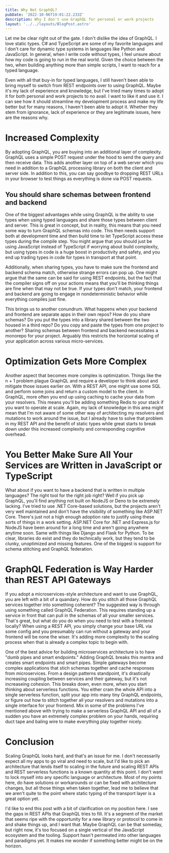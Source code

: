 ```yaml
---
title: Why Not GraphQL?
pubDate: '2022-10-06T19:01:22.233Z'
description: Why I don't use GraphQL for personal or work projects
layout: '../../layouts/BlogPost.astro'
---
```


Let me be clear right out of the gate. I don't dislike the idea of GraphQL. I love static types. C# and TypeScript are some of my favorite languages and I don't care for dynamic type systems in languages like Python and JavaScript. In general, when I write code without types, I feel unsure about how my code is going to run in the real world. Given the choice between the two, when building anything more than simple scripts, I want to reach for a typed language.

Even with all that buy-in for typed languages, I still haven't been able to bring myself to switch from REST endpoints over to using GraphQL. Maybe it's my lack of experience and knowledge, but I've tried many times to adopt it for both personal and work projects to no avail. I want to like it and use it. I can see how it should streamline my development process and make my life better but for many reasons, I haven't been able to adopt it. Whether they stem from ignorance, lack of experience or they are legitimate issues, here are the reasons why.

# Increased Complexity

By adopting GraphQL, you are buying into an additional layer of complexity. GraphQL uses a simple POST request under the hood to send the query and then receive data. This adds another layer on top of a web server which you need in addition to a GraphQL processing library on both the client and server side. In addition to this, you can say goodbye to dropping REST URLs in your browser to test things as everything is done via POST requests.

## You should share schemas between frontend and backend

One of the biggest advantages while using GraphQL is the ability to use types when using typed languages and share those types between client and server. This is great in concept, but in reality, this means that you need some way to turn GraphQL schemas into code. This then needs support both at development time and then build time to let TypeScript access these types during the compile step. You might argue that you should just be using JavaScript instead of TypeScript if worrying about build complexity, but using types in code is a huge boost in productivity and safety, and you end up trading types in code for types in transport at that point.  

Additionally, when sharing types, you have to make sure the frontend and backend schema match, otherwise strange errors can pop up. One might argue that the same can be said for using REST endpoints, but the fact that the compiler signs off on your actions means that you'll be thinking things are fine when that may not be true. If your types don't match, your frontend and backend are going to engage in nondeterministic behavior while everything compiles just fine. 

This brings us to another conundrum. What happens when your backend and frontend are separate apps in their own repos? How do you share schemas? Do you put the types into a library shared between the two housed in a third repo? Do you copy and paste the types from one project to another? Sharing schemas between frontend and backend necessitates a monorepo for your project. Arguably this restricts the horizontal scaling of your application across various micro-services.

# Optimization Gets More Complex

Another aspect that becomes more complex is optimization. Things like the n + 1 problem plague GraphQL and require a developer to think about and mitigate those issues earlier on. With a REST API, one might use some SQL and perform some joins and return a custom model to the client. In GraphQL, more often you end up using caching to cache your data from your resolvers. This means you'll be adding something Redis to your stack if you want to operate at scale. Again, my lack of knowledge in this area might mean that I'm not aware of some other way of architecting my resolvers and mutations to work around the issue, but I already have to solve that problem in my REST API and the benefit of static types while great starts to break down under this increased complexity and corresponding cognitive overhead.

# You Better Make Sure All Your Services are Written in JavaScript or TypeScript

What about if you want to have a backend that is written in multiple languages? The right tool for the right job right? Well if you pick up GraphQL, you'll find anything not built on NodeJS or Deno to be extremely lacking. I've tried to use .NET Core-based solutions, but the projects aren't very well maintained and don't have the visibility of something like ASP.NET Core. There's just not a high enough adoption rate to justify using these sorts of things in a work setting. ASP.NET Core for .NET and Express.js for NodeJS have been around for a long time and aren't going anywhere anytime soon. Same with things like Django and Flask for Python. To be clear, libraries do exist and they do technically work, but they tend to be clunky, unoptimized and missing features. One of the biggest is support for schema stitching and GraphQL federation.

# GraphQL Federation is Way Harder than REST API Gateways

If you adopt a microservices-style architecture and want to use GraphQL, you are left with a bit of a quandary. How do you stitch all those GraphQL services together into something coherent? The suggested way is through using something called GraphQL Federation. This requires standing up a service in front that can pull in the schemas of all your smaller services. That's great, but what do you do when you need to test with a frontend locally? When using a REST API, you simply change your base URL via some config and you presumably can run without a gateway and your frontend will be none the wiser. It's adding more complexity to the scaling process when that is already a complex topic to begin with. 

One of the best advice for building microservices architecture is to have "dumb pipes and smart endpoints." Adding GraphQL breaks this mantra and creates smart endpoints and smart pipes. Simple gateways become complex applications that stich schemas together and cache responses from microservices. From a design patterns standpoint, it's drastically increasing coupling between services and their gateway, but it's not increaseing cohesion. This breaks down, even more, when you start thinking about serverless functions. You either cram the whole API into a single serverless function, split your app into many tiny GraphQL endpoints, or figure out how to stitch together all your resolvers and mutations into a single interface for your frontend. Mix in some of the problems I've mentioned above with trying to make a serverless GraphQL API and all of a sudden you have an extremely complex problem on your hands, requiring duct tape and baling wire to make everything play together nicely. 

# Conclusion

Scaling GraphQL looks hard, and that's an issue for me. I don't necessarily expect all my apps to go viral and need to scale, but I'd like to pick an architecture that lends itself to scaling in the future and scaling REST APIs and REST serverless functions is a known quantity at this point. I don't want to lock myself into any specific language or architecture. Most of my points here, do have solutions or workarounds or can be fixed with architecture changes, but all those things when taken together, lead me to believe that we aren't quite to the point where static typing of the transport layer is a great option yet. 

I'd like to end this post with a bit of clarification on my position here. I see the gaps in REST APIs that GraphQL tries to fill. It's a segment of the market that seems ripe with the opportunity for a new library or protocol to come in and shake things up, and I want that. Maybe GraphQL can be that someday, but right now, it's too focused on a single vertical of the JavaScript ecosystem and the tooling. Support hasn't permeated into other languages and paradigms yet. It makes me wonder if something better might be on the horizon.

